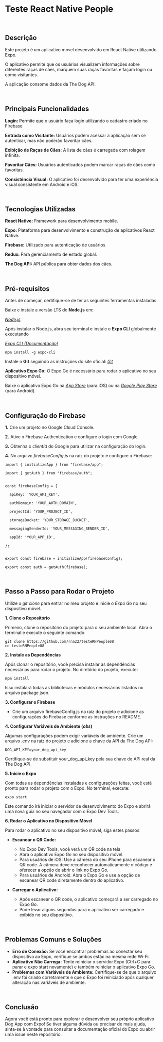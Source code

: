 # **Teste React Native People**

<br/>

## **Descrição**

Este projeto é um aplicativo móvel desenvolvido em React Native utilizando Expo. 

O aplicativo permite que os usuários visualizem informações sobre diferentes raças de cães, marquem suas raças favoritas e façam login ou como visitantes.

A aplicação consome dados da The Dog API.

<br/>

## **Principais Funcionalidades**

**Login:** Permite que o usuário faça login utilizando o cadastro criado no Firebase

**Entrada como Visitante:** Usuários podem acessar a aplicação sem se autenticar, mas não poderão favoritar cães.

**Exibição de Raças de Cães:** A lista de cães é carregada com rolagem infinita.

**Favoritar Cães:** Usuários autenticados podem marcar raças de cães como favoritas.

**Consistência Visual:** O aplicativo foi desenvolvido para ter uma experiência visual consistente em Android e iOS.

<br/>

## **Tecnologias Utilizadas**

**React Native:** Framework para desenvolvimento mobile.

**Expo:** Plataforma para desenvolvimento e construção de aplicativos React Native.

**Firebase:** Utilizado para autenticação de usuários.

**Redux:** Para gerenciamento de estado global.

**The Dog API:** API pública para obter dados dos cães.

<br/>

## **Pré-requisitos**

Antes de começar, certifique-se de ter as seguintes ferramentas instaladas:


Baixe e instale a versão LTS do **Node.js** em:

*[Node.js](https://nodejs.org/pt)*


Após instalar o Node.js, abra seu terminal e instale o **Expo CLI** globalmente executando

*[Expo CLI (Documentação)](https://docs.expo.dev/more/expo-cli/)*

```react
npm install -g expo-cli
```

Instale o **Git** seguindo as instruções do site oficial: *[Git](https://git-scm.com/downloads)*

**Aplicativo Expo Go:** O Expo Go é necessário para rodar o aplicativo no seu dispositivo móvel.

Baixe o aplicativo Expo Go na *[App Store](https://apps.apple.com/us/app/expo-go/id982107779)* (para iOS) ou na *[Google Play Store](https://play.google.com/store/apps/details?id=host.exp.exponent)* (para Android).

<br/>

## **Configuração do Firebase**

**1.** Crie um projeto no Google Cloud Console.

**2.** Ative o Firebase Authentication e configure o login com Google.

**3.** Obtenha o *clientId* do Google para utilizar na configuração do login.

**4.** No arquivo *firebaseConfig.js* na raiz do projeto e configure o Firebase:

```react
import { initializeApp } from "firebase/app";

import { getAuth } from "firebase/auth";


const firebaseConfig = {

  apiKey: 'YOUR_API_KEY',
  
  authDomain: 'YOUR_AUTH_DOMAIN',
  
  projectId: 'YOUR_PROJECT_ID',
  
  storageBucket: 'YOUR_STORAGE_BUCKET',
  
  messagingSenderId: 'YOUR_MESSAGING_SENDER_ID',
  
  appId: 'YOUR_APP_ID',
  
};


export const firebase = initializeApp(firebaseConfig);

export const auth = getAuth(firebase);

```
<br/>

## **Passo a Passo para Rodar o Projeto**

Utilize o *git clone* para entrar no meu projeto e inicie o *Expo Go* no seu dispositivo móvel.


**1. Clone o Repositório**

  Primeiro, clone o repositório do projeto para o seu ambiente local. Abra o terminal e execute o seguinte comando:

```
git clone https://github.com/rna22/testeRNPeople08
cd testeRNPeople08
```


**2. Instale as Dependências**

  Após clonar o repositório, você precisa instalar as dependências necessárias para rodar o projeto. No diretório do projeto, execute:

```
npm install
```

  Isso instalará todas as bibliotecas e módulos necessários listados no arquivo package.json.


**3. Configurar o Firebase**

- Crie um arquivo firebaseConfig.js na raiz do projeto e adicione as configurações do Firebase conforme as instruções no README.



**4. Configurar Variáveis de Ambiente (*obs*)**

  Algumas configurações podem exigir variáveis de ambiente. Crie um arquivo .env na raiz do projeto e adicione a chave da API da The Dog API:

```
DOG_API_KEY=your_dog_api_key
```

  Certifique-se de substituir your_dog_api_key pela sua chave de API real da The Dog API.


**5. Inicie o Expo**

  Com todas as dependências instaladas e configurações feitas, você está pronto para rodar o projeto com o Expo. No terminal, execute:

```
expo start
```

  Este comando irá iniciar o servidor de desenvolvimento do Expo e abrirá uma nova guia no seu navegador com o Expo Dev Tools.


**6. Rodar o Aplicativo no Dispositivo Móvel**

Para rodar o aplicativo no seu dispositivo móvel, siga estes passos:

  - **Escanear o QR Code:**
  
    - No Expo Dev Tools, você verá um QR code na tela.
    - Abra o aplicativo Expo Go no seu dispositivo móvel.
    - Para usuários de iOS: Use a câmera do seu iPhone para escanear o QR code. A câmera deve reconhecer automaticamente o código e oferecer a opção de abrir o link no Expo Go.
    - Para usuários de Android: Abra o Expo Go e use a opção de escanear QR code diretamente dentro do aplicativo.

  
- **Carregar o Aplicativo:**

  - Após escanear o QR code, o aplicativo começará a ser carregado no Expo Go.
  - Pode levar alguns segundos para o aplicativo ser carregado e exibido no seu dispositivo.
<br/>
  
## **Problemas Comuns e Soluções**

  - **Erro de Conexão:** Se você encontrar problemas ao conectar seu dispositivo ao Expo, verifique se ambos estão na mesma rede Wi-Fi.
  - **Aplicativo Não Carrega:** Tente reiniciar o servidor Expo (Ctrl+C para parar e expo start novamente) e também reiniciar o aplicativo Expo Go.
  - **Problemas com Variáveis de Ambiente:** Certifique-se de que o arquivo .env foi criado corretamente e que o Expo foi reiniciado após qualquer alteração nas variáveis de ambiente.
<br/>

## **Conclusão**

Agora você está pronto para explorar e desenvolver seu próprio aplicativo Dog App com Expo! Se tiver alguma dúvida ou precisar de mais ajuda, sinta-se à vontade para consultar a documentação oficial do Expo ou abrir uma issue neste repositório.

